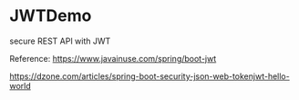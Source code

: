 # JWTDemo
secure REST API with JWT


Reference:
https://www.javainuse.com/spring/boot-jwt

https://dzone.com/articles/spring-boot-security-json-web-tokenjwt-hello-world